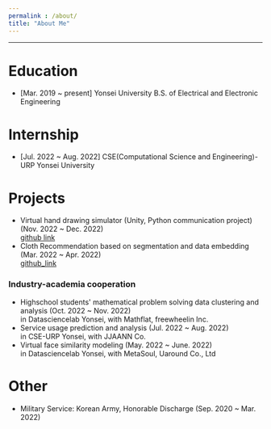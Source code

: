 ```yaml
---
permalink : /about/
title: "About Me"
---
```




---

# Education

- [Mar. 2019 ~ present] Yonsei University
B.S. of Electrical and Electronic Engineering 



<!--  주석 --> 	

<!-- Data Science Society  -->



# Internship

- [Jul. 2022 ~ Aug. 2022] CSE(Computational Science and Engineering)-URP Yonsei University



# Projects

- Virtual hand drawing simulator (Unity, Python communication project) (Nov. 2022 ~ Dec. 2022)  
  [github link](https://github.com/jiho314/Unity_HandTracking_DeepLearning.git)
- Cloth Recommendation based on segmentation and data embedding (Mar. 2022 ~ Apr. 2022)  
  [github_link](https://github.com/jiho314/MaskRCNN-Recommendation.git)



### Industry-academia cooperation

- Highschool students' mathematical problem solving data clustering and analysis (Oct. 2022 ~ Nov. 2022)  
  in Datasciencelab Yonsei, with Mathflat, freewheelin Inc.
- Service usage prediction and analysis (Jul. 2022 ~ Aug. 2022)  
  in CSE-URP Yonsei, with JJAANN Co.
- Virtual face similarity modeling (May. 2022 ~ June. 2022)  
  in Datasciencelab Yonsei, with MetaSoul, Uaround Co., Ltd



# Other

- Military Service: Korean Army, Honorable Discharge (Sep. 2020 ~ Mar. 2022)

